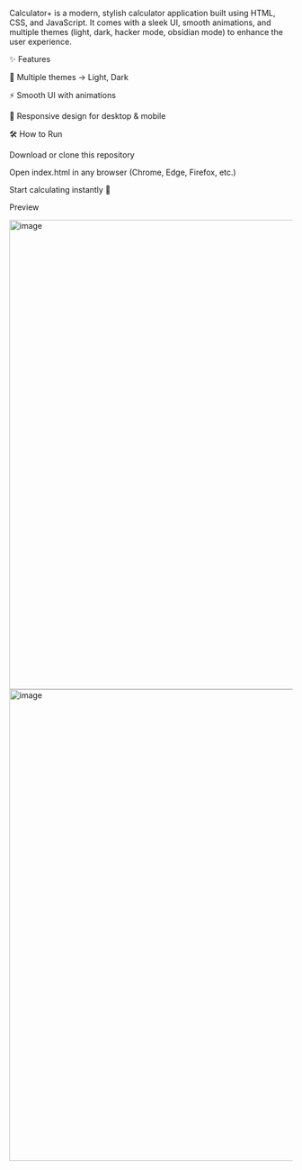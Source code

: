 Calculator+ is a modern, stylish calculator application built using HTML, CSS, and JavaScript.
It comes with a sleek UI, smooth animations, and multiple themes (light, dark, hacker mode, obsidian mode) to enhance the user experience.

✨ Features

🎨 Multiple themes → Light, Dark

⚡ Smooth UI with animations

📱 Responsive design for desktop & mobile

🛠️ How to Run

Download or clone this repository

Open index.html in any browser (Chrome, Edge, Firefox, etc.)

Start calculating instantly 🎉

Preview

<img width="1915" height="834" alt="image" src="https://github.com/user-attachments/assets/6bbe5b53-7ebf-49cd-8f4a-c8d930219c38" />
<img width="1919" height="838" alt="image" src="https://github.com/user-attachments/assets/c47519ad-3a47-4f15-9a35-d968b2848a1b" />



